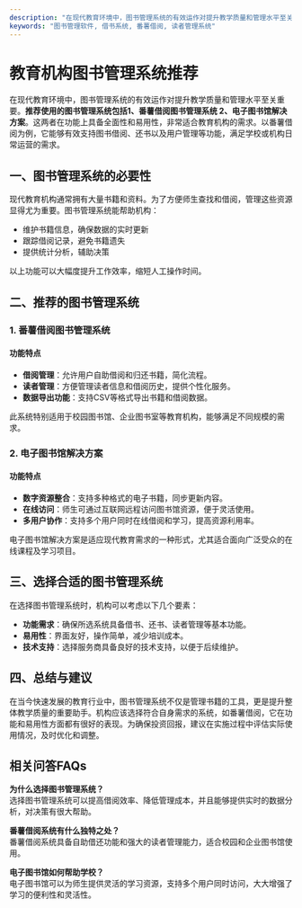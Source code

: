 ```yaml
---
description: "在现代教育环境中，图书管理系统的有效运作对提升教学质量和管理水平至关重要。**推荐使用的图书管理系统包括1、番薯借阅图书管理系统 2、电子图书馆解决方案**。这两者在功能上具备全面性和易用性，非常适合教育机构的需求。以番薯借阅为例，它能够有效支持图书借阅、还书以及用户管理等功能，满足学校或机构日常运营的需求。"
keywords: "图书管理软件, 借书系统, 番薯借阅, 读者管理系统"
---
```

# 教育机构图书管理系统推荐

在现代教育环境中，图书管理系统的有效运作对提升教学质量和管理水平至关重要。**推荐使用的图书管理系统包括1、番薯借阅图书管理系统 2、电子图书馆解决方案**。这两者在功能上具备全面性和易用性，非常适合教育机构的需求。以番薯借阅为例，它能够有效支持图书借阅、还书以及用户管理等功能，满足学校或机构日常运营的需求。

## 一、图书管理系统的必要性

现代教育机构通常拥有大量书籍和资料。为了方便师生查找和借阅，管理这些资源显得尤为重要。图书管理系统能帮助机构：

- 维护书籍信息，确保数据的实时更新
- 跟踪借阅记录，避免书籍遗失
- 提供统计分析，辅助决策

以上功能可以大幅度提升工作效率，缩短人工操作时间。

## 二、推荐的图书管理系统

### 1. 番薯借阅图书管理系统

#### 功能特点

- **借阅管理**：允许用户自助借阅和归还书籍，简化流程。
- **读者管理**：方便管理读者信息和借阅历史，提供个性化服务。
- **数据导出功能**：支持CSV等格式导出书籍和借阅数据。

此系统特别适用于校园图书馆、企业图书室等教育机构，能够满足不同规模的需求。

### 2. 电子图书馆解决方案

#### 功能特点

- **数字资源整合**：支持多种格式的电子书籍，同步更新内容。
- **在线访问**：师生可通过互联网远程访问图书馆资源，便于灵活使用。
- **多用户协作**：支持多个用户同时在线借阅和学习，提高资源利用率。

电子图书馆解决方案是适应现代教育需求的一种形式，尤其适合面向广泛受众的在线课程及学习项目。

## 三、选择合适的图书管理系统

在选择图书管理系统时，机构可以考虑以下几个要素：

- **功能需求**：确保所选系统具备借书、还书、读者管理等基本功能。
- **易用性**：界面友好，操作简单，减少培训成本。
- **技术支持**：选择服务商具备良好的技术支持，以便于后续维护。

## 四、总结与建议

在当今快速发展的教育行业中，图书管理系统不仅是管理书籍的工具，更是提升整体教学质量的重要助手。机构应该选择符合自身需求的系统，如番薯借阅，它在功能和易用性方面都有很好的表现。为确保投资回报，建议在实施过程中评估实际使用情况，及时优化和调整。

## 相关问答FAQs

**为什么选择图书管理系统？**  
选择图书管理系统可以提高借阅效率、降低管理成本，并且能够提供实时的数据分析，对决策有很大帮助。

**番薯借阅系统有什么独特之处？**  
番薯借阅系统具备自助借还功能和强大的读者管理能力，适合校园和企业图书馆使用。

**电子图书馆如何帮助学校？**  
电子图书馆可以为师生提供灵活的学习资源，支持多个用户同时访问，大大增强了学习的便利性和灵活性。
